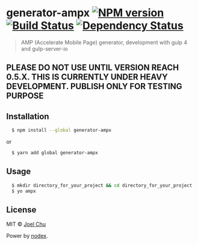 # generator-ampx [![NPM version][npm-image]][npm-url] [![Build Status][travis-image]][travis-url] [![Dependency Status][daviddm-image]][daviddm-url]
> AMP (Accelerate Mobile Page) generator, development with gulp 4 and gulp-server-io

## PLEASE DO NOT USE UNTIL VERSION REACH 0.5.X. THIS IS CURRENTLY UNDER HEAVY DEVELOPMENT. PUBLISH ONLY FOR TESTING PURPOSE

## Installation

```sh
  $ npm install --global generator-ampx
```

or

```sh
  $ yarn add global generator-ampx
```

## Usage

```sh
  $ mkdir directory_for_your_project && cd directory_for_your_project
  $ yo ampx
```

## License

MIT © [Joel Chu](joelchu.com)


[npm-image]: https://badge.fury.io/js/generator-ampx.svg
[npm-url]: https://npmjs.org/package/generator-ampx
[travis-image]: https://travis-ci.org/joelchu/generator-ampx.svg?branch=master
[travis-url]: https://travis-ci.org/joelchu/generator-ampx
[daviddm-image]: https://david-dm.org/joelchu/generator-ampx.svg?theme=shields.io
[daviddm-url]: https://david-dm.org/joelchu/generator-ampx

Power by [nodex](https://github.com/NewbranLTD/nodex).
